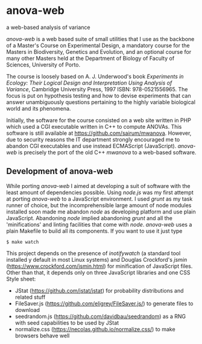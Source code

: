 # anova-web
a web-based analysis of variance

*anova-web* is a web based suite of small utilities that I use as the backbone of a Master's Course on Experimental Design, a mandatory course for the Masters in Biodiversity, Genetics and Evolution, and an optional course for many other Masters held at the Department of Biology of Faculty of Sciences, University of Porto.

The course is loosely based on A. J. Underwood's book *Experiments in Ecology: Their Logical Design and Interpretation Using Analysis of Variance*, Cambridge University Press, 1997 ISBN: 978-0521556965. The focus is put on hypothesis testing and how to devise experiments that can answer unambiguously questions pertaining to the highly variable biological world and its phenomena.

Initially, the software for the course consisted on a web site written in PHP which used a CGI executable written in C++ to compute ANOVAs. This software is still available at https://github.com/sairum/mwanova. However, due to security reasons the IT department strongly encouraged me to abandon CGI executables and use instead ECMAScript (JavaScript). *anova-web* is precisely the port of the old C++ *mwanova* to a web-based software.

## Development of anova-web

While porting *anova-web* I aimed at developing a suit of software with the least amount of dependencies possible. Using *node.js* was my first attempt at porting *anova-web* to a JavaScript environment. I used *grunt* as my task runner of choice, but the incomprehensible large amount of node modules installed soon made me abandon *node* as developing platform and use plain JavaScript. Abandoning *node* implied abandoning *grunt* and all the 'minifications' and linting facilities that come with *node*. *anova-web* uses a plain Makefile to build all its components. If you want to use it just type 

`$ make watch`

This project depends on the presence of *inotifywatch* (a standard tool installed y default in most Linux systems) and Douglas Crockford's *jsmin* (https://www.crockford.com/jsmin.html) for minification of JavaScript files. Other than that, it depends only on three JavaScript libraries and one CSS Style sheet:

* JStat (https://github.com/jstat/jstat) for probability distributions and related stuff
* FileSaver.js (https://github.com/eligrey/FileSaver.js/) to generate files to download
* seedrandom.js (https://github.com/davidbau/seedrandom) as a RNG with seed capabilities to be used by JStat
* normalize.css (https://necolas.github.io/normalize.css/) to make browsers behave well

